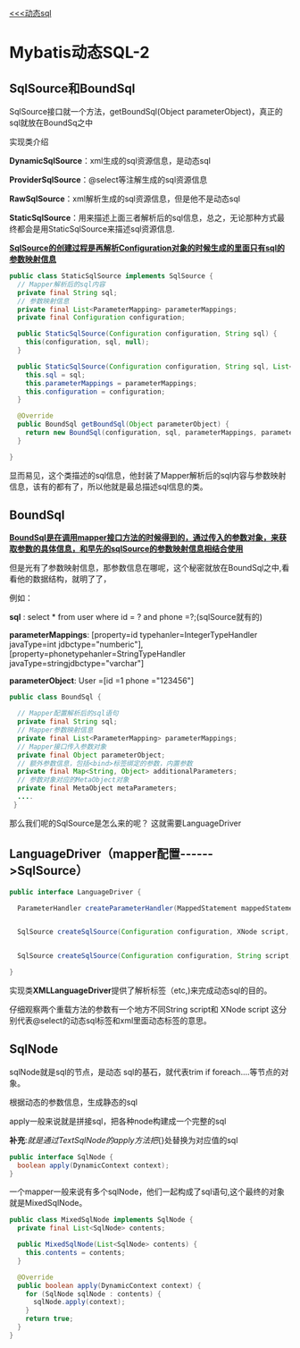 [<<<动态sql](/md/Mybatis的动态sql.md)
# Mybatis动态SQL-2

## SqlSource和BoundSql

SqlSource接口就一个方法，getBoundSql(Object parameterObject)，真正的sql就放在BoundSq之中

实现类介绍



**DynamicSqlSource**：xml生成的sql资源信息，是动态sql

**ProviderSqlSource**：@select等注解生成的sql资源信息

**RawSqlSource**：xml解析生成的sql资源信息，但是他不是动态sql

**StaticSqlSource**：用来描述上面三者解析后的sql信息，总之，无论那种方式最终都会是用StaticSqlSource来描述sql资源信息.

**<u>SqlSource的创建过程是再解析Configuration对象的时候生成的里面只有sql的参数映射信息</u>**

```java
public class StaticSqlSource implements SqlSource {
  // Mapper解析后的sql内容
  private final String sql;
  // 参数映射信息
  private final List<ParameterMapping> parameterMappings;
  private final Configuration configuration;

  public StaticSqlSource(Configuration configuration, String sql) {
    this(configuration, sql, null);
  }

  public StaticSqlSource(Configuration configuration, String sql, List<ParameterMapping> parameterMappings) {
    this.sql = sql;
    this.parameterMappings = parameterMappings;
    this.configuration = configuration;
  }

  @Override
  public BoundSql getBoundSql(Object parameterObject) {
    return new BoundSql(configuration, sql, parameterMappings, parameterObject);
  }

}
```



显而易见，这个类描述的sql信息，他封装了Mapper解析后的sql内容与参数映射信息，该有的都有了，所以他就是最总描述sql信息的类。

## BoundSql

**<u>BoundSql是在调用mapper接口方法的时候得到的，通过传入的参数对象，来获取参数的具体信息，和早先的sqlSource的参数映射信息相结合使用</u>**

但是光有了参数映射信息，那参数信息在哪呢，这个秘密就放在BoundSql之中,看看他的数据结构，就明了了，

例如：

**sql** : select * from user where id = ? and phone =?;(sqlSource就有的)

**parameterMappings**:   [property=id  typehanler=IntegerTypeHandler   javaType=int jdbctype="numberic"],[property=phonetypehanler=StringTypeHandler   javaType=stringjdbctype="varchar"]

**parameterObject**: User =[id =1 phone ="123456"]

```java
public class BoundSql {

  // Mapper配置解析后的sql语句
  private final String sql;
  // Mapper参数映射信息
  private final List<ParameterMapping> parameterMappings;
  // Mapper接口传入参数对象
  private final Object parameterObject;
  // 额外参数信息，包括<bind>标签绑定的参数，内置参数
  private final Map<String, Object> additionalParameters;
  // 参数对象对应的MetaObject对象
  private final MetaObject metaParameters;
  ....
 }
```

那么我们呢的SqlSource是怎么来的呢？ 这就需要LanguageDriver

## LanguageDriver（mapper配置------>SqlSource）

```java
public interface LanguageDriver {

  ParameterHandler createParameterHandler(MappedStatement mappedStatement, Object parameterObject, BoundSql boundSql);


  SqlSource createSqlSource(Configuration configuration, XNode script, Class<?> parameterType);


  SqlSource createSqlSource(Configuration configuration, String script, Class<?> parameterType);

}
```

实现类**XMLLanguageDriver**提供了解析标签（etc,<if>)来完成动态sql的目的。

仔细观察两个重载方法的参数有一个地方不同String script和 XNode script 这分别代表@select的动态sql标签和xml里面动态标签的意思。



## SqlNode

sqlNode就是sql的节点，是动态 sql的基石，就代表trim if  foreach....等节点的对象。

根据动态的参数信息，生成静态的sql

apply一般来说就是拼接sql，把各种node构建成一个完整的sql

**补充**:${}就是通过TextSqlNode的apply方法把${}处替换为对应值的sql

```java
public interface SqlNode {
  boolean apply(DynamicContext context);
}
```



一个mapper一般来说有多个sqlNode，他们一起构成了sql语句,这个最终的对象就是MixedSqlNode。

```java
public class MixedSqlNode implements SqlNode {
  private final List<SqlNode> contents;

  public MixedSqlNode(List<SqlNode> contents) {
    this.contents = contents;
  }

  @Override
  public boolean apply(DynamicContext context) {
    for (SqlNode sqlNode : contents) {
      sqlNode.apply(context);
    }
    return true;
  }
}
```


